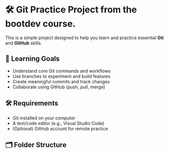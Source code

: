 # 🛠️ Git Practice Project from the bootdev course.

This is a simple project designed to help you learn and practice essential **Git** and **GitHub** skills.

## 🎯 Learning Goals

- Understand core Git commands and workflows
- Use branches to experiment and build features
- Create meaningful commits and track changes
- Collaborate using GitHub (push, pull, merge)

## 🛠 Requirements

- Git installed on your computer
- A text/code editor (e.g., Visual Studio Code)
- (Optional) GitHub account for remote practice

## 🗂 Folder Structure
